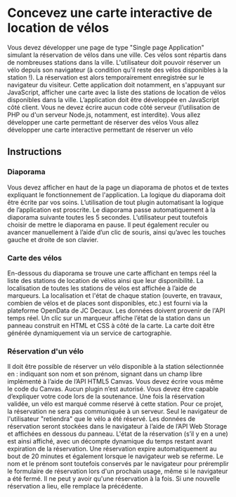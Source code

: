 # Concevez une carte interactive de location de vélos

Vous devez développer une page de type "Single page Application" simulant la réservation de vélos dans une ville. Ces vélos sont répartis dans de nombreuses stations dans la ville. L'utilisateur doit pouvoir réserver un vélo depuis son navigateur (à condition qu'il reste des vélos disponibles à la station !). La réservation est alors temporairement enregistrée sur le navigateur du visiteur.
Cette application doit notamment, en s'appuyant sur JavaScript, afficher une carte avec la liste des stations de location de vélos disponibles dans la ville. 
L’application doit être développée en JavaScript côté client. Vous ne devez écrire aucun code côté serveur (l’utilisation de PHP ou d'un serveur Node.js, notamment, est interdite).
Vous allez développer une carte permettant de réserver des vélos
Vous allez développer une carte interactive permettant de réserver un vélo

## Instructions
### Diaporama

Vous devez afficher en haut de la page un diaporama de photos et de textes expliquant le fonctionnement de l'application. La logique du diaporama doit être écrite par vos soins. L’utilisation de tout plugin automatisant la logique de l’application est proscrite.
Le diaporama passe automatiquement à la diaporama suivante toutes les 5 secondes. L’utilisateur peut toutefois choisir de mettre le diaporama en pause. Il peut également reculer ou avancer manuellement à l’aide d’un clic de souris, ainsi qu’avec les touches gauche et droite de son clavier.


### Carte des vélos

En-­dessous du diaporama se trouve une carte affichant en temps réel la liste des stations de location de vélos ainsi que leur disponibilité.  La localisation de toutes les stations de vélos est affichée à l’aide de marqueurs.
La localisation et l'état de chaque station (ouverte, en travaux, combien de vélos et de places sont disponibles, etc.) est fourni via la plateforme OpenData de JC Decaux.
Les données doivent provenir de l'API temps réel.
Un clic sur un marqueur affiche l’état de la station dans un panneau construit en HTML et CSS à côté de la carte. 
La carte doit être générée dynamiquement via un service de cartographie. 

### Réservation d'un vélo

Il doit être possible de réserver un vélo disponible à la station sélectionnée en :
indiquant son nom et son prénom,
signant dans un champ libre implémenté à l’aide de l’API HTML5 Canvas.
Vous devez écrire vous même le code du Canvas. Aucun plugin n’est autorisé. Vous devez être capable d’expliquer votre code lors de la soutenance.
Une fois la réservation validée,  un vélo est marqué comme réservé à cette station.
Pour ce projet, la réservation ne sera pas communiquée à un serveur. Seul le navigateur de l'utilisateur "retiendra" que le vélo a été réservé.
Les données de réservation seront stockées dans le navigateur à l’aide de l’API Web Storage et affichées en dessous du panneau. L'état de la réservation (s’il y en a une) est ainsi affiché, avec un décompte dynamique du temps restant avant expiration de la réservation.
Une réservation expire automatiquement au bout de 20 minutes et également lorsque le navigateur web se referme.
Le nom et le prénom sont toutefois conservés par le navigateur pour préremplir le formulaire de réservation lors d'un prochain usage, même si le navigateur a été fermé.
Il ne peut y avoir qu'une réservation à la fois. Si une nouvelle réservation a lieu, elle remplace la précédente.

